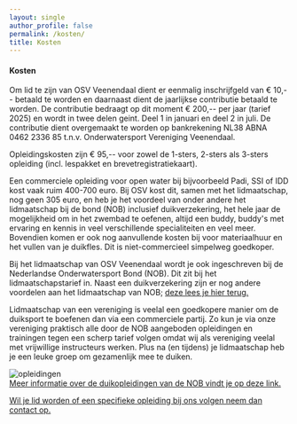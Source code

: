 ```yaml
---
layout: single
author_profile: false
permalink: /kosten/
title: Kosten
---
```


#### Kosten
Om lid te zijn van OSV Veenendaal dient er eenmalig inschrijfgeld van € 10,-- betaald te worden en daarnaast dient de jaarlijkse contributie betaald te worden. De contributie bedraagt op dit moment € 200,-- per jaar (tarief 2025) en wordt in twee delen geint. Deel 1 in januari en deel 2 in juli. De contributie dient overgemaakt te worden op bankrekening NL38 ABNA 0462 2336 85 t.n.v. Onderwatersport Vereniging Veenendaal.  
  
Opleidingskosten zijn € 95,-- voor zowel de 1-sters, 2-sters als 3-sters opleiding (incl. lespakket en brevetregistratiekaart).  

Een commerciele opleiding voor open water bij bijvoorbeeld Padi, SSI of IDD kost vaak ruim 400-700 euro.
Bij OSV kost dit, samen met het lidmaatschap, nog geen 305 euro, en heb je het voordeel van onder andere het lidmaatschap bij de bond (NOB) inclusief duikverzekering, het hele jaar de mogelijkheid om in het zwembad te oefenen, altijd een buddy, buddy's met ervaring en kennis in veel verschillende specialiteiten en veel meer.
Bovendien komen er ook nog aanvullende kosten bij voor materiaalhuur en het vullen van je duikfles. Dit is niet-commercieel simpelweg goedkoper. 

Bij het lidmaatschap van OSV Veenendaal wordt je ook ingeschreven bij de Nederlandse Onderwatersport Bond (NOB). Dit zit bij het lidmaatschapstarief in. Naast een duikverzekering zijn er nog andere voordelen aan het lidmaatschap van NOB; [deze lees je hier terug.](https://onderwatersport.org/de-nob/ledenvoordeel/ledenvoordeel-onderwatersporters/)  
  
Lidmaatschap van een vereniging is veelal een goedkopere manier om de duiksport te boefenen dan via een commerciele partij. Zo kun je via onze vereniging praktisch alle door de NOB aangeboden opleidingen en trainingen tegen een scherp tarief volgen omdat wij als vereniging veelal met vrijwillige instructeurs werken. Plus na (en tijdens) je lidmaatschap heb je een leuke groep om gezamenlijk mee te duiken.  

![opleidingen](https://onderwatersport.org/wp-content/uploads/2023/12/opleidingen.jpg)  
[Meer informatie over de duikopleidingen van de NOB vindt je op deze link.](https://onderwatersport.org/voor-duikers/duikopleidingen/)  

[Wil je lid worden of een specifieke opleiding bij ons volgen neem dan contact op.](/contact/)
